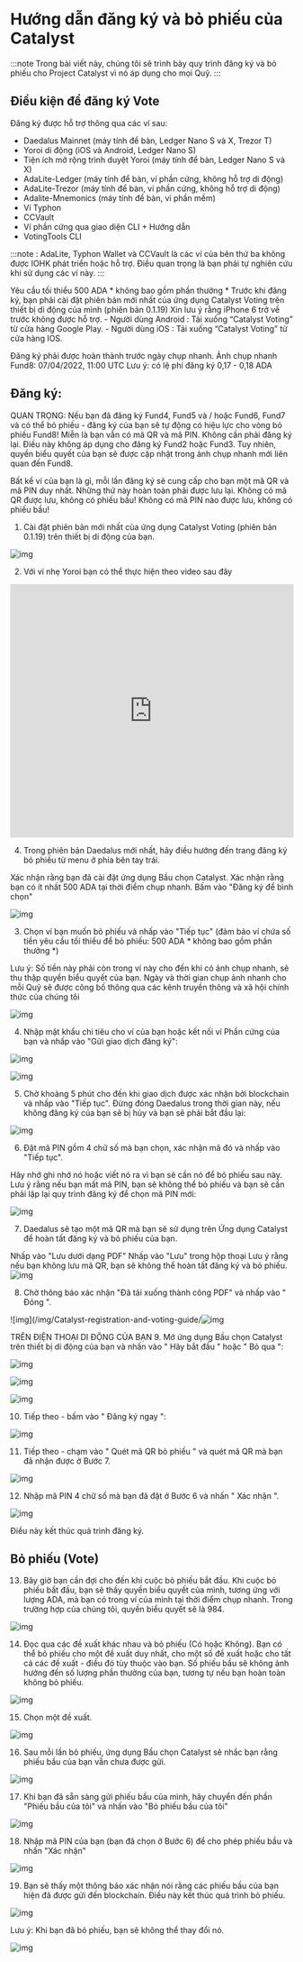 Hướng dẫn đăng ký và bỏ phiếu của Catalyst
==============================

:::note
Trong bài viết này, chúng tôi sẽ trình bày quy trình đăng ký và bỏ phiếu cho Project Catalyst vì nó áp dụng cho mọi Quỹ. 
:::
 

## Điều kiện để đăng ký Vote

Đăng ký được hỗ trợ thông qua các ví sau:

- Daedalus Mainnet (máy tính để bàn, Ledger Nano S và X, Trezor T)
- Yoroi di động (iOS và Android, Ledger Nano S)
- Tiện ích mở rộng trình duyệt Yoroi (máy tính để bàn, Ledger Nano S và X)
- AdaLite-Ledger (máy tính để bàn, ví phần cứng, không hỗ trợ di động)
- AdaLite-Trezor  (máy tính để bàn, ví phần cứng, không hỗ trợ di động)
- Adalite-Mnemonics (máy tính để bàn, ví phần mềm)
- Ví Typhon
- CCVault
- Ví phần cứng qua giao diện CLI + Hướng dẫn
- VotingTools CLI

:::note : AdaLite, Typhon Wallet và CCVault là các ví của bên thứ ba không được IOHK phát triển hoặc hỗ trợ. Điều quan trọng là bạn phải tự nghiên cứu khi sử dụng các ví này.
:::

Yêu cầu tối thiểu 500 ADA * không bao gồm phần thưởng *
Trước khi đăng ký, bạn phải cài đặt phiên bản mới nhất của ứng dụng Catalyst Voting trên thiết bị di động của mình (phiên bản 0.1.19) Xin lưu ý rằng iPhone 6 trở về trước không được hỗ trợ. - Người dùng Android : Tải xuống “Catalyst Voting” từ cửa hàng Google Play. - Người dùng iOS : Tải xuống “Catalyst Voting” từ cửa hàng IOS.

Đăng ký phải được hoàn thành trước ngày chụp nhanh. Ảnh chụp nhanh Fund8: 07/04/2022, 11:00 UTC
Lưu ý: có lệ phí đăng ký 0,17 - 0,18 ADA

## Đăng ký:

QUAN TRỌNG: Nếu bạn đã đăng ký Fund4, Fund5 và / hoặc Fund6, Fund7 và có thể bỏ phiếu - đăng ký của bạn sẽ tự động có hiệu lực cho vòng bỏ phiếu Fund8! Miễn là bạn vẫn có mã QR và mã PIN. Không cần phải đăng ký lại. Điều này không áp dụng cho đăng ký Fund2 hoặc Fund3. Tuy nhiên, quyền biểu quyết của bạn sẽ được cập nhật trong ảnh chụp nhanh mới liên quan đến Fund8.

Bất kể ví của bạn là gì, mỗi lần đăng ký sẽ cung cấp cho bạn một mã QR và mã PIN duy nhất. Những thứ này hoàn toàn phải được lưu lại. Không có mã QR được lưu, không có phiếu bầu! Không có mã PIN nào được lưu, không có phiếu bầu!

1. Cài đặt phiên bản mới nhất của ứng dụng Catalyst Voting (phiên bản 0.1.19) trên thiết bị di động của bạn. 

![img](/img/Catalyst-registration-and-voting-guide/11.47.58.png)

2. Với ví nhẹ Yoroi bạn có thể thực hiện theo video sau đây

<iframe width="100%" height="450" src="https://www.youtube.com/embed/oAQkf39FCO0" frameborder="0" allow="accelerometer; autoplay; clipboard-write; encrypted-media; gyroscope; picture-in-picture fullscreen"></iframe>

4. Trong phiên bản Daedalus mới nhất, hãy điều hướng đến trang đăng ký bỏ phiếu từ menu ở phía bên tay trái.

Xác nhận rằng bạn đã cài đặt ứng dụng Bầu chọn Catalyst.
Xác nhận rằng bạn có ít nhất 500 ADA tại thời điểm chụp nhanh.
Bấm vào "Đăng ký để bình chọn"

![img](/img/Catalyst-registration-and-voting-guide/9.38.47.jpg)

3. Chọn ví bạn muốn bỏ phiếu và nhấp vào "Tiếp tục" (đảm bảo ví chứa số tiền yêu cầu tối thiểu để bỏ phiếu: 500 ADA * không bao gồm phần thưởng *)

Lưu ý: Số tiền này phải còn trong ví này cho đến khi có ảnh chụp nhanh, sẽ thu thập quyền biểu quyết của bạn. Ngày và thời gian chụp ảnh nhanh cho mỗi Quỹ sẽ được công bố thông qua các kênh truyền thông và xã hội chính thức của chúng tôi

![img](/img/Catalyst-registration-and-voting-guide/9.38.59.jpg)

4. Nhập mật khẩu chi tiêu cho ví của bạn hoặc kết nối ví Phần cứng của bạn và nhấp vào "Gửi giao dịch đăng ký":

![img](/img/Catalyst-registration-and-voting-guide/9.39.04.jpg)

 

![img](/img/Catalyst-registration-and-voting-guide/9.39.38.jpg)

5. Chờ khoảng 5 phút cho đến khi giao dịch được xác nhận bởi blockchain và nhấp vào "Tiếp tục". Đừng đóng Daedalus trong thời gian này, nếu không đăng ký của bạn sẽ bị hủy và bạn sẽ phải bắt đầu lại:

 

![img](/img/Catalyst-registration-and-voting-guide/9.44.03.jpg)

6. Đặt mã PIN gồm 4 chữ số mà bạn chọn, xác nhận mã đó và nhấp vào "Tiếp tục".

Hãy nhớ ghi nhớ nó hoặc viết nó ra vì bạn sẽ cần nó để bỏ phiếu sau này. Lưu ý rằng nếu bạn mất mã PIN, bạn sẽ không thể bỏ phiếu và bạn sẽ cần phải lặp lại quy trình đăng ký để chọn mã PIN mới:

![img](/img/Catalyst-registration-and-voting-guide/9.44.08.jpg)

7. Daedalus sẽ tạo một mã QR mà bạn sẽ sử dụng trên Ứng dụng Catalyst để hoàn tất đăng ký và bỏ phiếu của bạn.

Nhấp vào "Lưu dưới dạng PDF" 
Nhấp vào "Lưu" trong hộp thoại
Lưu ý rằng nếu bạn không lưu mã QR, bạn sẽ không thể hoàn tất đăng ký và bỏ phiếu. 
![img](/img/Catalyst-registration-and-voting-guide/9.44.26.jpg)

8. Chờ thông báo xác nhận "Đã tải xuống thành công PDF" và nhấp vào " Đóng ". 

![img](/img/Catalyst-registration-and-voting-guide/![img](/img/Catalyst-registration-and-voting-guide/9.44.31.jpg)

 

TRÊN ĐIỆN THOẠI DI ĐỘNG CỦA BẠN
9. Mở ứng dụng Bầu chọn Catalyst trên thiết bị di động của bạn và nhấn vào " Hãy bắt đầu " hoặc " Bỏ qua ":

![img](/img/Catalyst-registration-and-voting-guide/1.jpg)

![img](/img/Catalyst-registration-and-voting-guide/2.jpg)

![img](/img/Catalyst-registration-and-voting-guide/3.jpg)

10. Tiếp theo - bấm vào " Đăng ký ngay ":

![img](/img/Catalyst-registration-and-voting-guide/5.jpg)

11. Tiếp theo - chạm vào " Quét mã QR bỏ phiếu " và quét mã QR mà bạn đã nhận được ở Bước 7.

![img](/img/Catalyst-registration-and-voting-guide/6.jpg)

12. Nhập mã PIN 4 chữ số mà bạn đã đặt ở Bước 6 và nhấn " Xác nhận ".

![img](/img/Catalyst-registration-and-voting-guide/7.jpg)

Điều này kết thúc quá trình đăng ký.

## Bỏ phiếu (Vote)

13. Bây giờ bạn cần đợi cho đến khi cuộc bỏ phiếu bắt đầu. Khi cuộc bỏ phiếu bắt đầu, bạn sẽ thấy quyền biểu quyết của mình, tương ứng với lượng ADA, mà bạn có trong ví của mình tại thời điểm chụp nhanh. Trong trường hợp của chúng tôi, quyền biểu quyết sẽ là 984.

![img](/img/Catalyst-registration-and-voting-guide/1(1).jpg)

14. Đọc qua các đề xuất khác nhau và bỏ phiếu (Có hoặc Không). Bạn có thể bỏ phiếu cho một đề xuất duy nhất, cho một số đề xuất hoặc cho tất cả các đề xuất - điều đó tùy thuộc vào bạn. Số phiếu bầu sẽ không ảnh hưởng đến số lượng phần thưởng của bạn, tương tự nếu bạn hoàn toàn không bỏ phiếu.

![img](/img/Catalyst-registration-and-voting-guide/2(1).jpg)

15. Chọn một đề xuất.

![img](/img/Catalyst-registration-and-voting-guide/3(1).jpg)

16. Sau mỗi lần bỏ phiếu, ứng dụng Bầu chọn Catalyst sẽ nhắc bạn rằng phiếu bầu của bạn vẫn chưa được gửi.

![img](/img/Catalyst-registration-and-voting-guide/4.jpg)

17. Khi bạn đã sẵn sàng gửi phiếu bầu của mình, hãy chuyển đến phần "Phiếu bầu của tôi" và nhấn vào "Bỏ phiếu bầu của tôi"

![img](/img/Catalyst-registration-and-voting-guide/5(1).jpg)

18. Nhập mã PIN của bạn (bạn đã chọn ở Bước 6) để cho phép phiếu bầu và nhấn "Xác nhận"

![img](/img/Catalyst-registration-and-voting-guide/6(1).jpg)

19. Bạn sẽ thấy một thông báo xác nhận nói rằng các phiếu bầu của bạn hiện đã được gửi đến blockchain. Điều này kết thúc quá trình bỏ phiếu.

![img](/img/Catalyst-registration-and-voting-guide/7(1).jpg)

Lưu ý: Khi bạn đã bỏ phiếu, bạn sẽ không thể thay đổi nó. 

![img](/img/Catalyst-registration-and-voting-guide/8.jpg)

